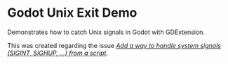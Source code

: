 # Godot Unix Exit Demo

Demonstrates how to catch Unix signals in Godot with GDExtension.

This was created regarding the issue [_Add a way to handle system signals (SIGINT, SIGHUP, …) from a script_](https://github.com/godotengine/godot-proposals/issues/1361).

